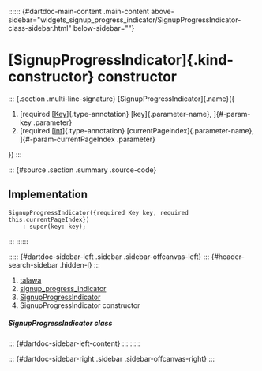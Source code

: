 :::::: {#dartdoc-main-content .main-content above-sidebar="widgets_signup_progress_indicator/SignupProgressIndicator-class-sidebar.html" below-sidebar=""}
<div>

# [SignupProgressIndicator]{.kind-constructor} constructor

</div>

::: {.section .multi-line-signature}
[SignupProgressIndicator]{.name}({

1.  [required
    [[Key](https://api.flutter.dev/flutter/foundation/Key-class.html)]{.type-annotation}
    [key]{.parameter-name}, ]{#-param-key .parameter}
2.  [required
    [[int](https://api.flutter.dev/flutter/dart-core/int-class.html)]{.type-annotation}
    [currentPageIndex]{.parameter-name}, ]{#-param-currentPageIndex
    .parameter}

})
:::

::: {#source .section .summary .source-code}
## Implementation

``` language-dart
SignupProgressIndicator({required Key key, required this.currentPageIndex})
    : super(key: key);
```
:::
::::::

::::: {#dartdoc-sidebar-left .sidebar .sidebar-offcanvas-left}
::: {#header-search-sidebar .hidden-l}
:::

1.  [talawa](../../index.html)
2.  [signup_progress_indicator](../../widgets_signup_progress_indicator/)
3.  [SignupProgressIndicator](../../widgets_signup_progress_indicator/SignupProgressIndicator-class.html)
4.  SignupProgressIndicator constructor

##### SignupProgressIndicator class

::: {#dartdoc-sidebar-left-content}
:::
:::::

::: {#dartdoc-sidebar-right .sidebar .sidebar-offcanvas-right}
:::
